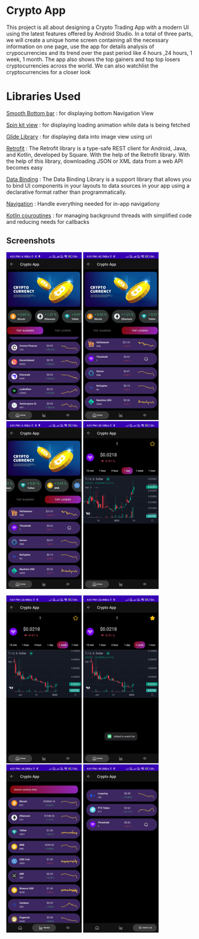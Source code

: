 
# Crypto App
This project is all about designing a Crypto Trading App with a modern UI using the latest features offered by Android Studio. In a total of three parts, we will create a unique home screen containing all the necessary information on one page, use the app for details analysis of crypocurrencies and its trend over the past period like 4 hours ,24 hours, 1 week, 1 month.
The app also shows the top gainers and top top losers cryptocurrencies across the world.
We can also watchlist the cryptocurrencies for a closer look

# Libraries Used

 [Smooth Bottom bar](https://github.com/ibrahimsn98/SmoothBottomBar) : for displaying bottom Navigation View

 [Spin kit view](https://github.com/ybq/Android-SpinKit) : for displaying loading animation while data is being fetched

 [Glide Library](https://github.com/ybq/Android-SpinKit) : for displaying data into image view using uri

 [Retrofit](https://square.github.io/retrofit/t) : The Retrofit library is a type-safe REST client for Android, Java, and Kotlin, developed by Square. With the help of the Retrofit library. With the help of this library, downloading JSON or XML data from a web API becomes easy

 [Data Binding](https://developer.android.com/topic/libraries/data-binding/) : The Data Binding Library is a support library that allows you to bind UI components in your layouts to data sources in your app using a declarative format rather than programmatically.

 [Navigation](https://developer.android.com/topic/libraries/architecture/navigation) : Handle everything needed for in-app navigationy

 [Kotlin couroutines](https://kotlinlang.org/docs/coroutines-overview.html) : for managing background threads with simplified code and reducing needs for callbacks

<!-- 
## 🔗 Links
[![portfolio](https://img.shields.io/badge/my_portfolio-000?style=for-the-badge&logo=ko-fi&logoColor=white)](https://katherineoelsner.com/)
[![linkedin](https://img.shields.io/badge/linkedin-0A66C2?style=for-the-badge&logo=linkedin&logoColor=white)](https://www.linkedin.com/)
[![twitter](https://img.shields.io/badge/twitter-1DA1F2?style=for-the-badge&logo=twitter&logoColor=white)](https://twitter.com/) -->


## Screenshots

<img src="https://github.com/Himanshu6124/CryptoApp/blob/master/Screenshot_2023-01-16-16-01-13-702_com.himanshu.cryptoapp.jpg" alt="Error" style="width:200px;"/>  <img src="https://github.com/Himanshu6124/CryptoApp/blob/master/Screenshot_2023-01-16-16-01-18-293_com.himanshu.cryptoapp.jpg" alt="Error" style="width:200px;"/> <img src="https://github.com/Himanshu6124/CryptoApp/blob/master/Screenshot_2023-01-16-16-01-24-505_com.himanshu.cryptoapp.jpg" alt="Error" style="width:200px;"/> <img src="https://github.com/Himanshu6124/CryptoApp/blob/master/Screenshot_2023-01-16-16-01-31-394_com.himanshu.cryptoapp.jpg" alt="Error" style="width:200px;"/>

<img src="https://github.com/Himanshu6124/CryptoApp/blob/master/Screenshot_2023-01-16-16-01-39-444_com.himanshu.cryptoapp.jpg" alt="Error" style="width:200px;"/> <img src="https://github.com/Himanshu6124/CryptoApp/blob/master/Screenshot_2023-01-16-16-01-41-956_com.himanshu.cryptoapp.jpg" alt="Error" style="width:200px;"/> <img src="https://github.com/Himanshu6124/CryptoApp/blob/master/Screenshot_2023-01-16-16-01-46-626_com.himanshu.cryptoapp.jpg" alt="Error" style="width:200px;"/> <img src="https://github.com/Himanshu6124/CryptoApp/blob/master/Screenshot_2023-01-16-16-01-52-465_com.himanshu.cryptoapp.jpg" alt="Error" style="width:200px;"/>




<!-- ![App Screenshot](https://github.com/Himanshu6124/CryptoApp/blob/master/Screenshot_2023-01-16-16-01-13-702_com.himanshu.cryptoapp.jpg) -->

<!-- ![App Screenshot](https://github.com/Himanshu6124/CryptoApp/blob/master/Screenshot_2023-01-16-16-01-18-293_com.himanshu.cryptoapp.jpg) -->

<!-- ![App Screenshot](https://github.com/Himanshu6124/CryptoApp/blob/master/Screenshot_2023-01-16-16-01-24-505_com.himanshu.cryptoapp.jpg) -->
<!-- 
![App Screenshot](https://github.com/Himanshu6124/CryptoApp/blob/master/Screenshot_2023-01-16-16-01-31-394_com.himanshu.cryptoapp.jpg)
![App Screenshot](https://github.com/Himanshu6124/CryptoApp/blob/master/Screenshot_2023-01-16-16-01-39-444_com.himanshu.cryptoapp.jpg) 
![App Screenshot](https://github.com/Himanshu6124/CryptoApp/blob/master/Screenshot_2023-01-16-16-01-41-956_com.himanshu.cryptoapp.jpg)

![App Screenshot](https://github.com/Himanshu6124/CryptoApp/blob/master/Screenshot_2023-01-16-16-01-46-626_com.himanshu.cryptoapp.jpg)

[App Screenshot](https://github.com/Himanshu6124/CryptoApp/blob/master/Screenshot_2023-01-16-16-01-52-465_com.himanshu.cryptoapp.jpg) -->


